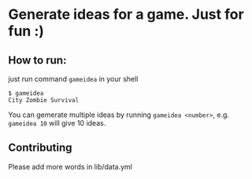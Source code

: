 # Generate ideas for a game. Just for fun :)

## How to run:
just run command `gameidea` in your shell

```shell
$ gameidea
City Zombie Survival
```

You can gemerate multiple ideas by running `gameidea <number>`, e.g. `gameidea 10` will give 10 ideas.   

## Contributing
Please add more words in lib/data.yml
